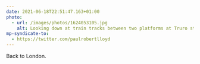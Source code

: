 ```yaml
---
date: 2021-06-18T22:51:47.163+01:00
photo:
  - url: /images/photos/1624053105.jpg
    alt: Looking down at train tracks between two platforms at Truro station.
mp-syndicate-to:
  - https://twitter.com/paulrobertlloyd
---
```

Back to London.
